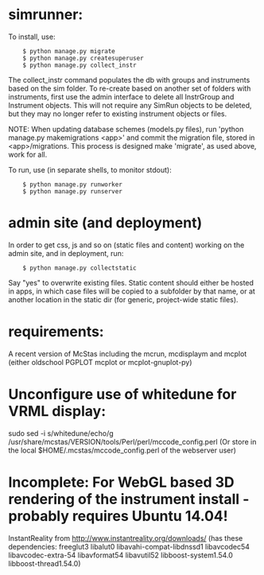 # simrunner:

To install,  use: 

        $ python manage.py migrate
        $ python manage.py createsuperuser
        $ python manage.py collect_instr

The collect_instr command populates the db with groups and instruments based on the sim folder. To re-create based on another set of folders with instruments, first use the admin interface to delete all InstrGroup and Instrument objects. This will not require any SimRun objects to be deleted, but they may no longer refer to existing instrument objects or files.

NOTE: When updating database schemes (models.py files), run 'python manage.py makemigrations \<app\>' and commit the migration file, stored in \<app\>/migrations. This process is designed make 'migrate', as used above, work for all.

To run, use (in separate shells, to monitor stdout):

        $ python manage.py runworker
        $ python manage.py runserver

# admin site (and deployment)

In order to get css, js and so on (static files and content) working on the admin site, and in deployment, run:

        $ python manage.py collectstatic

Say "yes" to overwrite existing files. Static content should either be hosted in apps, in which case files will be copied to a subfolder by that name, or at another location in the static dir (for generic, project-wide static files).

# requirements: 

A recent version of McStas including the mcrun, mcdisplaym and mcplot (either oldschool PGPLOT mcplot or mcplot-gnuplot-py)

# Unconfigure use of whitedune for VRML display:
sudo sed -i s/whitedune/echo/g /usr/share/mcstas/VERSION/tools/Perl/perl/mccode_config.perl
(Or store in the local $HOME/.mcstas/mccode_config.perl of the webserver user)

# Incomplete: For WebGL based 3D rendering of the instrument install - probably requires Ubuntu 14.04!
InstantReality from http://www.instantreality.org/downloads/
(has these dependencies: freeglut3 libalut0 libavahi-compat-libdnssd1 libavcodec54 libavcodec-extra-54 libavformat54 libavutil52 libboost-system1.54.0 libboost-thread1.54.0)


